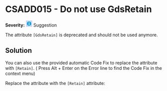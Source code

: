 # CSADD015 - Do not use GdsRetain

**Severity:** ![Suggestion](images/Suggestion.png) Suggestion

The attribute `[GdsRetain]` is deprecated and should not be used anymore.

## Solution

You can also use the provided automatic Code Fix to replace the attribute with `[Retain]`. ( Press Alt + Enter on the Error line to find the Code Fix in the context menu) 

Replace the attribute with the `[Retain]` attribute: